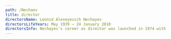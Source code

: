 ```yaml
---
path: /Nechaev
title: director
directorsName: Leonid Alexeyevich Nechayev
directorsLifeYears: May 1939 – 24 January 2010
directorsInfo: Nechayev's career as director was launched in 1974 with a film called The Adventure in a Town That Doesn't Exist. He was also the creator of the popular musical fairy tales About The Little Red Riding Hood and The Adventures of Buratino. He was a prolific director at the studio Belarusfilm, where he worked for 17 years and shot 10 films. The Minsk Museum of Cinema has a hall exclusively dedicated to his creative legacy.
---
```

